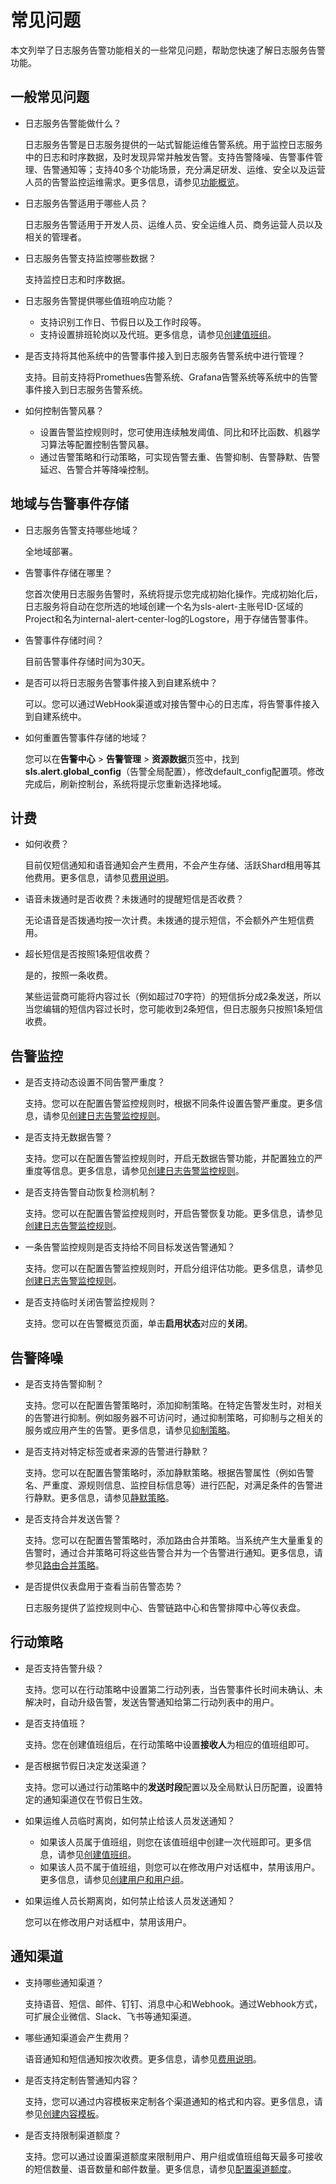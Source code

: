 # 常见问题

本文列举了日志服务告警功能相关的一些常见问题，帮助您快速了解日志服务告警功能。

## 一般常见问题

-   日志服务告警能做什么？

    日志服务告警是日志服务提供的一站式智能运维告警系统。用于监控日志服务中的日志和时序数据，及时发现异常并触发告警。支持告警降噪、告警事件管理、告警通知等；支持40多个功能场景，充分满足研发、运维、安全以及运营人员的告警监控运维需求。更多信息，请参见[功能概览](/cn.zh-CN/告警（新版）/功能简介/功能概览.md)。

-   日志服务告警适用于哪些人员？

    日志服务告警适用于开发人员、运维人员、安全运维人员、商务运营人员以及相关的管理者。

-   日志服务告警支持监控哪些数据？

    支持监控日志和时序数据。

-   日志服务告警提供哪些值班响应功能？
    -   支持识别工作日、节假日以及工作时段等。
    -   支持设置排班轮岗以及代班。更多信息，请参见[创建值班组](/cn.zh-CN/告警（新版）/用户管理/创建值班组.md)。
-   是否支持将其他系统中的告警事件接入到日志服务告警系统中进行管理？

    支持。目前支持将Promethues告警系统、Grafana告警系统等系统中的告警事件接入到日志服务告警系统。

-   如何控制告警风暴？
    -   设置告警监控规则时，您可使用连续触发阈值、同比和环比函数、机器学习算法等配置控制告警风暴。
    -   通过告警策略和行动策略，可实现告警去重、告警抑制、告警静默、告警延迟、告警合并等降噪控制。

## 地域与告警事件存储

-   日志服务告警支持哪些地域？

    全地域部署。

-   告警事件存储在哪里？

    您首次使用日志服务告警时，系统将提示您完成初始化操作。完成初始化后，日志服务将自动在您所选的地域创建一个名为sls-alert-主账号ID-区域的Project和名为internal-alert-center-log的Logstore，用于存储告警事件。

-   告警事件存储时间？

    目前告警事件存储时间为30天。

-   是否可以将日志服务告警事件接入到自建系统中？

    可以。您可以通过WebHook渠道或对接告警中心的日志库，将告警事件接入到自建系统中。

-   如何重置告警事件存储的地域？

    您可以在**告警中心** \> **告警管理** \> **资源数据**页签中，找到**sls.alert.global\_config**（告警全局配置），修改default\_config配置项。修改完成后，刷新控制台，系统将提示您重新选择地域。


## 计费

-   如何收费？

    目前仅短信通知和语音通知会产生费用，不会产生存储、活跃Shard租用等其他费用。更多信息，请参见[费用说明](/cn.zh-CN/告警（新版）/功能简介/什么是日志服务告警.md)。

-   语音未拨通时是否收费？未拨通时的提醒短信是否收费？

    无论语音是否拨通均按一次计费。未拨通的提示短信，不会额外产生短信费用。

-   超长短信是否按照1条短信收费？

    是的，按照一条收费。

    某些运营商可能将内容过长（例如超过70字符）的短信拆分成2条发送，所以当您编辑的短信内容过长时，您可能收到2条短信，但日志服务只按照1条短信收费。


## 告警监控

-   是否支持动态设置不同告警严重度？

    支持。您可以在配置告警监控规则时，根据不同条件设置告警严重度。更多信息，请参见[创建日志告警监控规则](/cn.zh-CN/告警（新版）/告警监控/创建日志告警监控规则.md)。

-   是否支持无数据告警？

    支持。您可以在配置告警监控规则时，开启无数据告警功能，并配置独立的严重度等信息。更多信息，请参见[创建日志告警监控规则](/cn.zh-CN/告警（新版）/告警监控/创建日志告警监控规则.md)。

-   是否支持告警自动恢复检测机制？

    支持。您可以在配置告警监控规则时，开启告警恢复功能。更多信息，请参见[创建日志告警监控规则](/cn.zh-CN/告警（新版）/告警监控/创建日志告警监控规则.md)。

-   一条告警监控规则是否支持给不同目标发送告警通知？

    支持。您可以在配置告警监控规则时，开启分组评估功能。更多信息，请参见[创建日志告警监控规则](/cn.zh-CN/告警（新版）/告警监控/创建日志告警监控规则.md)。

-   是否支持临时关闭告警监控规则？

    支持。您可以在告警概览页面，单击**启用状态**对应的**关闭**。


## 告警降噪

-   是否支持告警抑制？

    支持。您可以在配置告警策略时，添加抑制策略。在特定告警发生时，对相关的告警进行抑制。例如服务器不可访问时，通过抑制策略，可抑制与之相关的服务或应用产生的告警。更多信息，请参见[抑制策略](/cn.zh-CN/告警（新版）/告警管理/创建告警策略.md)。

-   是否支持对特定标签或者来源的告警进行静默？

    支持。您可以在配置告警策略时，添加静默策略。根据告警属性（例如告警名、严重度、源规则信息、监控目标信息等）进行匹配，对满足条件的告警进行静默。更多信息，请参见[静默策略](/cn.zh-CN/告警（新版）/告警管理/创建告警策略.md)。

-   是否支持合并发送告警？

    支持。您可以在配置告警策略时，添加路由合并策略。当系统产生大量重复的告警时，通过合并策略可将这些告警合并为一个告警进行通知。更多信息，请参见[路由合并策略](/cn.zh-CN/告警（新版）/告警管理/创建告警策略.md)。

-   是否提供仪表盘用于查看当前告警态势？

    日志服务提供了监控规则中心、告警链路中心和告警排障中心等仪表盘。


## 行动策略

-   是否支持告警升级？

    支持。您可以在行动策略中设置第二行动列表，当告警事件长时间未确认、未解决时，自动升级告警，发送告警通知给第二行动列表中的用户。

-   是否支持值班？

    支持。您在创建值班组后，在行动策略中设置**接收人**为相应的值班组即可。

-   是否根据节假日决定发送渠道？

    支持。您可以通过行动策略中的**发送时段**配置以及全局默认日历配置，设置特定的通知渠道仅在节假日生效。

-   如果运维人员临时离岗，如何禁止给该人员发送通知？
    -   如果该人员属于值班组，则您在该值班组中创建一次代班即可。更多信息，请参见[创建值班组](/cn.zh-CN/告警（新版）/用户管理/创建值班组.md)。
    -   如果该人员不属于值班组，则您可以在修改用户对话框中，禁用该用户。更多信息，请参见[创建用户和用户组](/cn.zh-CN/告警（新版）/用户管理/创建用户和用户组.md)。
-   如果运维人员长期离岗，如何禁止给该人员发送通知？

    您可以在修改用户对话框中，禁用该用户。


## 通知渠道

-   支持哪些通知渠道？

    支持语音、短信、邮件、钉钉、消息中心和Webhook。通过Webhook方式，可扩展企业微信、Slack、飞书等通知渠道。

-   哪些通知渠道会产生费用？

    语音通知和短信通知按次收费。更多信息，请参见[费用说明](/cn.zh-CN/告警（新版）/功能简介/什么是日志服务告警.md)。

-   是否支持定制告警通知内容？

    支持，您可以通过内容模板来定制各个渠道通知的格式和内容。更多信息，请参见[创建内容模板](/cn.zh-CN/告警（新版）/通知管理/创建内容模板.md)。

-   是否支持限制渠道额度？

    支持。您可以通过设置渠道额度来限制用户、用户组或值班组每天最多可接收的短信数量、语音数量和邮件数量。更多信息，请参见[配置渠道额度](/cn.zh-CN/告警（新版）/通知管理/配置渠道额度.md)。


